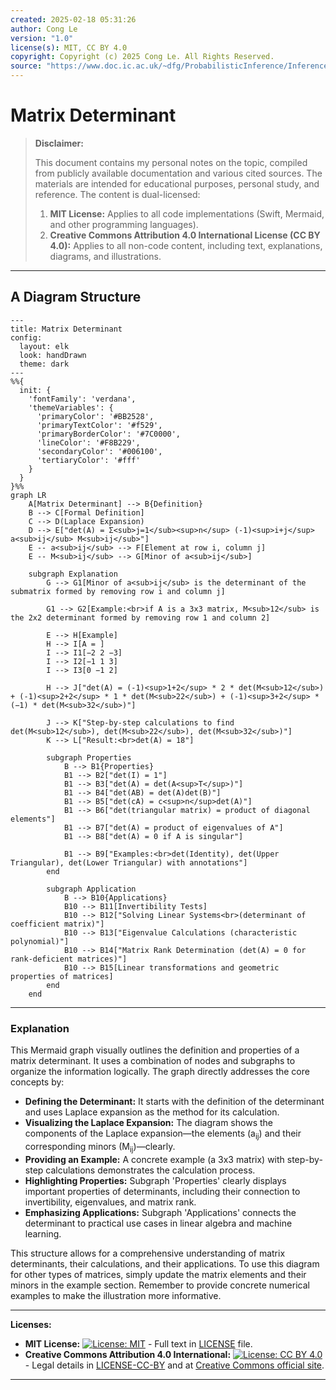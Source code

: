 ```yaml
---
created: 2025-02-18 05:31:26
author: Cong Le
version: "1.0"
license(s): MIT, CC BY 4.0
copyright: Copyright (c) 2025 Cong Le. All Rights Reserved.
source: "https://www.doc.ic.ac.uk/~dfg/ProbabilisticInference/InferenceAndMachineLearningNotes.pdf"
---
```




# Matrix Determinant
> **Disclaimer:**
>
> This document contains my personal notes on the topic,
> compiled from publicly available documentation and various cited sources.
> The materials are intended for educational purposes, personal study, and reference.
> The content is dual-licensed:
> 1. **MIT License:** Applies to all code implementations (Swift, Mermaid, and other programming languages).
> 2. **Creative Commons Attribution 4.0 International License (CC BY 4.0):** Applies to all non-code content, including text, explanations, diagrams, and illustrations.
---


## A Diagram Structure


```mermaid
---
title: Matrix Determinant
config:
  layout: elk
  look: handDrawn
  theme: dark
---
%%{
  init: {
    'fontFamily': 'verdana',
    'themeVariables': {
      'primaryColor': '#BB2528',
      'primaryTextColor': '#f529',
      'primaryBorderColor': '#7C0000',
      'lineColor': '#F8B229',
      'secondaryColor': '#006100',
      'tertiaryColor': '#fff'
    }
  }
}%%
graph LR
    A[Matrix Determinant] --> B{Definition}
    B --> C[Formal Definition]
    C --> D(Laplace Expansion)
    D --> E["det(A) = Σ<sub>j=1</sub><sup>n</sup> (-1)<sup>i+j</sup> a<sub>ij</sub> M<sub>ij</sub>"]
    E -- a<sub>ij</sub> --> F[Element at row i, column j]
    E -- M<sub>ij</sub> --> G[Minor of a<sub>ij</sub>]
    
    subgraph Explanation
        G --> G1[Minor of a<sub>ij</sub> is the determinant of the submatrix formed by removing row i and column j]
    
        G1 --> G2[Example:<br>if A is a 3x3 matrix, M<sub>12</sub> is the 2x2 determinant formed by removing row 1 and column 2]
        
        E --> H[Example]
        H --> I[A = ]
        I --> I1[−2 2 −3]
        I --> I2[−1 1 3]
        I --> I3[0 −1 2]

        H --> J["det(A) = (-1)<sup>1+2</sup> * 2 * det(M<sub>12</sub>) + (-1)<sup>2+2</sup> * 1 * det(M<sub>22</sub>) + (-1)<sup>3+2</sup> * (−1) * det(M<sub>32</sub>)"]
    
        J --> K["Step-by-step calculations to find det(M<sub>12</sub>), det(M<sub>22</sub>), det(M<sub>32</sub>)"]
        K --> L["Result:<br>det(A) = 18"]
    
        subgraph Properties
            B --> B1{Properties}
            B1 --> B2["det(I) = 1"]
            B1 --> B3["det(A) = det(A<sup>T</sup>)"]
            B1 --> B4["det(AB) = det(A)det(B)"]
            B1 --> B5["det(cA) = c<sup>n</sup>det(A)"]
            B1 --> B6["det(triangular matrix) = product of diagonal elements"]
            B1 --> B7["det(A) = product of eigenvalues of A"]
            B1 --> B8["det(A) = 0 if A is singular"]

            B1 --> B9["Examples:<br>det(Identity), det(Upper Triangular), det(Lower Triangular) with annotations"]
        end
    
        subgraph Application
            B --> B10{Applications}
            B10 --> B11[Invertibility Tests]
            B10 --> B12["Solving Linear Systems<br>(determinant of coefficient matrix)"]
            B10 --> B13["Eigenvalue Calculations (characteristic polynomial)"]
            B10 --> B14["Matrix Rank Determination (det(A) = 0 for rank-deficient matrices)"]
            B10 --> B15[Linear transformations and geometric properties of matrices]
        end
    end

```

----

### Explanation

This Mermaid graph visually outlines the definition and properties of a matrix determinant.  It uses a combination of nodes and subgraphs to organize the information logically.  The graph directly addresses the core concepts by:


*   **Defining the Determinant:** It starts with the definition of the determinant and uses Laplace expansion as the method for its calculation.
*   **Visualizing the Laplace Expansion:** The diagram shows the components of the Laplace expansion—the elements (a<sub>ij</sub>) and their corresponding minors (M<sub>ij</sub>)—clearly.
*   **Providing an Example:**  A concrete example (a 3x3 matrix) with step-by-step calculations demonstrates the calculation process.
*   **Highlighting Properties:**  Subgraph 'Properties' clearly displays important properties of determinants, including their connection to invertibility, eigenvalues, and matrix rank.
*   **Emphasizing Applications:**  Subgraph 'Applications' connects the determinant to practical use cases in linear algebra and machine learning.


This structure allows for a comprehensive understanding of matrix determinants, their calculations, and their applications.  To use this diagram for other types of matrices, simply update the matrix elements and their minors in the example section. Remember to provide concrete numerical examples to make the illustration more informative.



---
**Licenses:**

- **MIT License:**  [![License: MIT](https://img.shields.io/badge/License-MIT-yellow.svg)](LICENSE) - Full text in [LICENSE](LICENSE) file.
- **Creative Commons Attribution 4.0 International:** [![License: CC BY 4.0](https://licensebuttons.net/l/by/4.0/88x31.png)](LICENSE-CC-BY) - Legal details in [LICENSE-CC-BY](LICENSE-CC-BY) and at [Creative Commons official site](http://creativecommons.org/licenses/by/4.0/).

---